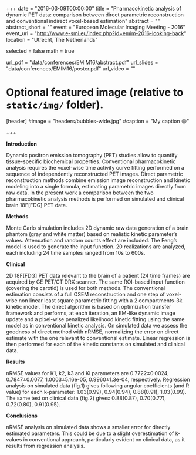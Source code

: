 +++
date = "2016-03-09T00:00:00"
title = "Pharmacokinetic analysis of dynamic PET data: comparison between direct parametric reconstruction and conventional indirect voxel-based estimation"
abstract = ""
abstract_short = ""
event = "European Molecular Imaging Meeting - 2016"
event_url = "http://www.e-smi.eu/index.php?id=emim-2016-looking-back"
location = "Utrecht, The Netherlands"

selected = false
math = true

url_pdf = "data/conferences/EMIM16/abstract.pdf"
url_slides = "data/conferences/EMIM16/poster.pdf"
url_video = ""

# Optional featured image (relative to `static/img/` folder).
[header]
#image = "headers/bubbles-wide.jpg"
#caption = "My caption :smile:"

+++

**Introduction**

Dynamic positron emission tomography (PET) studies allow to quantify tissue-specific biochemical properties. Conventional pharmacokinetic analysis requires the voxel-wise time activity curve fitting performed on a sequence of independently reconstructed PET images. Direct parametric reconstruction methods combine emission image reconstruction and kinetic modeling into a single formula, estimating parametric images directly from raw data. In the present work a comparison between the two pharmacokinetic analysis methods is performed on simulated and clinical brain 18F[FDG] PET data.

**Methods**

Monte Carlo simulation includes 2D dynamic raw data generation of a brain phantom (gray and white matter) based on realistic kinetic parameter’s values. Attenuation and random counts effect are included. The Feng’s model is used to generate the input function. 20 realizations are analyzed, each including 24 time samples ranged from 10s to 600s.

**Clinical**

2D 18F[FDG] PET data relevant to the brain of a patient (24 time frames) are acquired by GE PET/CT DRX scanner. The same ROI-based input function (covering the carotid) is used for both methods.
The conventional estimation consists of a full OSEM reconstruction and one step of voxel-wise non linear least square parametric fitting with a 2 compartments-3k kinetic model. The direct algorithm is based on optimization transfer framework and performs, at each iteration, an EM-like dynamic image update and a pixel-wise penalized likelihood kinetic fitting using the same model as in conventional kinetic analysis. On simulated data we assess the goodness of direct method with nRMSE, normalizing the error on direct estimate with the one relevant to conventional estimate. Linear regression is then performed for each of the kinetic constants on simulated and clinical data.

**Results**

nRMSE values for K1, k2, k3 and Ki parameters are 0.7722±0.0024, 0.7847±0.0077, 1.0003±5.16e-05, 0.9960±1.3e-04, respectively. Regression analysis on simulated data (fig.1) gives following angular coefficients (and R value) for each k-parameter: 1.03(0.99), 0.94(0.94), 0.88(0.91), 1.03(0.99). The same test on clinical data (fig.2) gives: 0.88(0.87), 0.70(0.77), 0.72(0.80), 0.91(0.95).

**Conclusions**

nRMSE analysis on simulated data shows a smaller error for directly estimated parameters. This could be due to a slight overestimation of k-values in conventional approach, particularly evident on clinical data, as it results from regression analysis.
